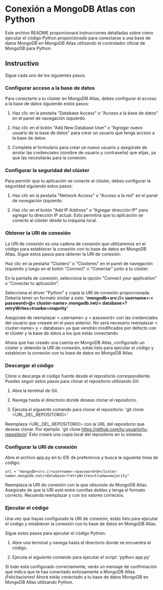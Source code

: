 # Conexión a MongoDB Atlas con Python
Este archivo README proporcionará instrucciones detalladas sobre cómo ejecutar el código Python proporcionado para conectarse a una base de datos MongoDB en MongoDB Atlas utilizando el controlador oficial de MongoDB para Python.

## Instructivo
Sigue cada uno de los siguientes pasos.

### Configurar acceso a la base de datos
Para conectarte a tu clúster en MongoDB Atlas, debes configurar el acceso a la base de datos siguiendo estos pasos:

1. Haz clic en la pestaña "Database Access" o "Acceso a la base de datos" en el panel de navegación izquierdo.

2. Haz clic en el botón "Add New Database User" o "Agregar nuevo usuario de la base de datos" para crear un usuario que tenga acceso a la base de datos.

3. Completa el formulario para crear un nuevo usuario y asegúrate de anotar las credenciales (nombre de usuario y contraseña) que elijas, ya que las necesitarás para la conexión.

### Configurar la seguridad del clúster
Para permitir que tu aplicación se conecte al clúster, debes configurar la seguridad siguiendo estos pasos:

1. Haz clic en la pestaña "Network Access" o "Acceso a la red" en el panel de navegación izquierdo.

2. Haz clic en el botón "Add IP Address" o "Agregar dirección IP" para agregar tu dirección IP actual. Esto permitirá que tu aplicación se conecte al clúster desde tu máquina local.

### Obtener la URI de conexión
La URI de conexión es una cadena de conexión que utilizaremos en el código para establecer la conexión con tu base de datos en MongoDB Atlas. Sigue estos pasos para obtener la URI de conexión:

Haz clic en la pestaña "Clusters" o "Clústeres" en el panel de navegación izquierdo y luego en el botón "Connect" o "Conectar" junto a tu clúster.

En la pantalla de conexión, selecciona la opción "Connect your application" o "Conectar tu aplicación".

Selecciona el driver "Python" y copia la URI de conexión proporcionada. Debería tener un formato similar a este: **'mongodb+srv://< username>:< password>@< cluster-name>.mongodb.net/< database>?retryWrites=true&w=majority'**

Asegúrate de reemplazar < username> y < password> con las credenciales del usuario que creaste en el paso anterior. No será necesario reemplazar < cluster-name> y < database> ya que vendrán modificados por defecto con el clúster y la base de datos a los que estás conectando.

Ahora que has creado una cuenta en MongoDB Atlas, configurado un clúster y obtenido la URI de conexión, estás listo para ejecutar el código y establecer la conexión con tu base de datos en MongoDB Atlas.

### Descargar el código
Clone o descarga el código fuente desde el repositorio correspondiente. Puedes seguir estos pasos para clonar el repositorio utilizando Git:

1. Abre la terminal de Git.

2. Navega hasta el directorio donde deseas clonar el repositorio.

3. Ejecuta el siguiente comando para clonar el repositorio: 'git clone <URL_DEL_REPOSITORIO>'

Reemplaza <URL_DEL_REPOSITORIO> con la URL del repositorio que deseas clonar. Por ejemplo: 'git clone https://github.com/tu-usuario/tu-repositorio'
Esto creará una copia local del repositorio en tu sistema.

### Configurar la URI de conexión
Abre el archivo app.py en tu IDE de preferencia y busca la siguiente línea de código:

	uri = "mongodb+srv://<username>:<password>@<cluster-name>.mongodb.net/<database>?retryWrites=true&w=majority"

Reemplaza la URI de conexión con la que obtuviste de MongoDB Atlas. Asegúrate de que la URI esté entre comillas dobles y tenga el formato correcto. Recuerda reemplazar <username> y <password> con los valores correctos.

### Ejecutar el código
Una vez que hayas configurado la URI de conexión, estás listo para ejecutar el código y establecer la conexión con tu base de datos en MongoDB Atlas.

Sigue estos pasos para ejecutar el código Python:

1. Abre una terminal y navega hasta el directorio donde se encuentra el código.

2. Ejecuta el siguiente comando para ejecutar el script: 'python app.py'

Si todo está configurado correctamente, verás un mensaje de confirmación que indica que te has conectado exitosamente a MongoDB Atlas.
¡Felicitaciones! Ahora estás conectado a tu base de datos MongoDB en MongoDB Atlas utilizando Python.